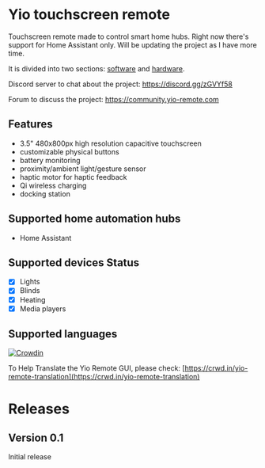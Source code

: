 # Yio touchscreen remote

Touchscreen remote made to control smart home hubs. Right now there's support for Home Assistant only. Will be updating the project as I have more time.

It is divided into two sections: [software](/software) and [hardware](/hardware).

Discord server to chat about the project: 
https://discord.gg/zGVYf58

Forum to discuss the project:
https://community.yio-remote.com


## Features

- 3.5" 480x800px high resolution capacitive touchscreen
- customizable physical buttons
- battery monitoring
- proximity/ambient light/gesture sensor
- haptic motor for haptic feedback 
- Qi wireless charging
- docking station

## Supported home automation hubs

- Home Assistant

## Supported devices Status

- [x] Lights
- [x] Blinds
- [x] Heating
- [x] Media players

## Supported languages

[![Crowdin](https://d322cqt584bo4o.cloudfront.net/yio-remote-translation/localized.svg)](https://crowdin.com/project/yio-remote-translation)

To Help Translate the Yio Remote GUI, please check:
[https://crwd.in/yio-remote-translation](https://crwd.in/yio-remote-translation)


# Releases
## Version 0.1
Initial release
